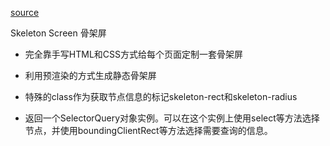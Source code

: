 [source](https://segmentfault.com/a/1190000015876164)

Skeleton Screen  骨架屏

- 完全靠手写HTML和CSS方式给每个页面定制一套骨架屏
- 利用预渲染的方式生成静态骨架屏

- 特殊的class作为获取节点信息的标记skeleton-rect和skeleton-radius

- 返回一个SelectorQuery对象实例。可以在这个实例上使用select等方法选择节点，并使用boundingClientRect等方法选择需要查询的信息。